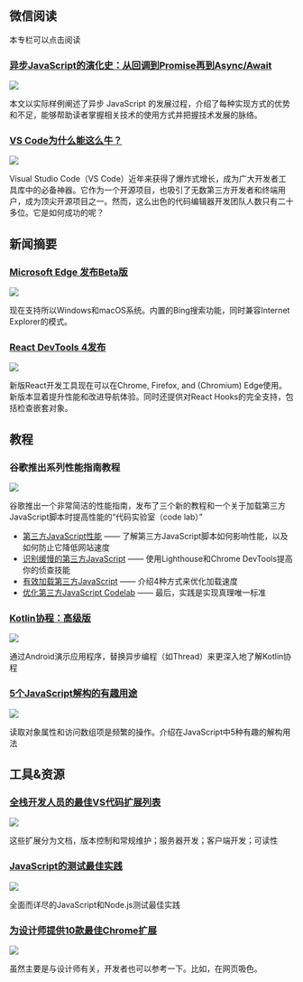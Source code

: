 ## 微信阅读

本专栏可以点击阅读

### [异步JavaScript的演化史：从回调到Promise再到Async/Await](https://mp.weixin.qq.com/s/V6EtgI_mAFk7FAFPSVFg4Q)

<img src="https://encrypted-tbn0.gstatic.com/images?q=tbn:ANd9GcSfskIe9BTubl2zzD-ozWySJjp1U5kbvq3G25RYS7oZCm3i5qla"/>

本文以实际样例阐述了异步 JavaScript 的发展过程，介绍了每种实现方式的优势和不足，能够帮助读者掌握相关技术的使用方式并把握技术发展的脉络。

### [VS Code为什么能这么牛？](https://mp.weixin.qq.com/s/AbLsl4z14zNRY8K22DmBbQ)

<img src="https://andy-carter.com/image.php?src=https://andy-carter.com/images/408.png&w=625&h=470"/>

Visual Studio Code（VS Code）近年来获得了爆炸式增长，成为广大开发者工具库中的必备神器。它作为一个开源项目，也吸引了无数第三方开发者和终端用户，成为顶尖开源项目之一。然而，这么出色的代码编辑器开发团队人数只有二十多位。它是如何成功的呢？

## 新闻摘要

### [Microsoft Edge 发布Beta版](https://blogs.windows.com/windowsexperience/2019/08/20/introducing-microsoft-edge-beta-be-one-of-the-first-to-try-it-now/ "Microsoft Edge 发布Beta版")

<img src="https://46c4ts1tskv22sdav81j9c69-wpengine.netdna-ssl.com/wp-content/uploads/prod/sites/2/2019/08/4cac7883632a1fb69454aba7b0b0c3ac-1024x576.png"/>

现在支持所以Windows和macOS系统。内置的Bing搜索功能，同时兼容Internet Explorer的模式。

### [React DevTools 4发布](https://reactjs.org/blog/2019/08/15/new-react-devtools.html "React DevTools 4发布")

<img src="https://reactjs.org/static/devtools-v4-screenshot-9552e88d7605ef4e547af89096a9225d-b9896.png"/>

新版React开发工具现在可以在Chrome, Firefox, and (Chromium) Edge使用。新版本显着提升性能和改进导航体验。同时还提供对React Hooks的完全支持，包括检查嵌套对象。

## 教程

### 谷歌推出系列性能指南教程

<img src="https://web.dev/efficiently-load-third-party-javascript/hero.jpg"/>

谷歌推出一个非常简洁的性能指南，发布了三个新的教程和一个关于加载第三方JavaScript脚本时提高性能的“代码实验室（code lab）”

- [第三方JavaScript性能](https://web.dev/third-party-javascript "JavaScript的测试最佳实践") —— 了解第三方JavaScript脚本如何影响性能，以及如何防止它降低网站速度
- [识别缓慢的第三方JavaScript](https://web.dev/identify-slow-third-party-javascript "识别缓慢的第三方JavaScript") —— 使用Lighthouse和Chrome DevTools提高你的侦查技能
- [有效加载第三方JavaScript](https://web.dev/efficiently-load-third-party-javascript "有效加载第三方JavaScript") —— 介绍4种方式来优化加载速度
- [优化第三方JavaScript Codelab](https://web.dev/efficiently-load-third-party-javascript "优化第三方JavaScript Codelab") —— 最后，实践是实现真理唯一标准

### [Kotlin协程：高级版](https://www.raywenderlich.com/2117501-kotlin-coroutines-tutorial-for-android-advanced "Kotlin协程：高级版")

<img src="https://koenig-media.raywenderlich.com/uploads/2019/07/CoroutineContext-feature.png"/>

通过Android演示应用程序，替换异步编程（如Thread）来更深入地了解Kotlin协程

### [5个JavaScript解构的有趣用途](https://dmitripavlutin.com/5-interesting-uses-javascript-destructuring/ "5个JavaScript解构的有趣用途")

<img src="https://www.html.cn/newimg88/2018/10/js-tricks.jpg"/>

读取对象属性和访问数组项是频繁的操作。介绍在JavaScript中5种有趣的解构用法

## 工具&资源

### [全栈开发人员的最佳VS代码扩展列表](https://www.jonrcorbin.com/the-best-vs-code-extension-list-for-full-stack-developers/ "全栈开发人员的最佳VS代码扩展列表")

<img src="https://i0.wp.com/www.jonrcorbin.com/wp-content/uploads/2019/08/fullstack_vscode.png?w=800&ssl=1"/>

这些扩展分为文档，版本控制和常规维护；服务器开发；客户端开发；可读性

### [JavaScript的测试最佳实践](https://github.com/goldbergyoni/javascript-testing-best-practices "JavaScript的测试最佳实践")

<img src="https://github.com/goldbergyoni/javascript-testing-best-practices/raw/master/assets/jtbp-header-blue.png"/>

全面而详尽的JavaScript和Node.js测试最佳实践

### [为设计师提供10款最佳Chrome扩展](https://uxdesign.cc/10-best-chrome-extensions-for-designers-a76540b93836 "为设计师提供10款最佳Chrome扩展")

<img src="https://miro.medium.com/max/3400/1*6Cq5sNQKUvT1oKIslU9WvQ.png"/>

虽然主要是与设计师有关，开发者也可以参考一下。比如，在网页吸色。
